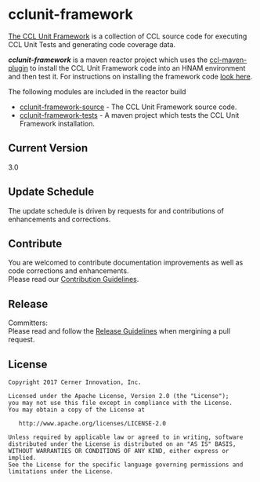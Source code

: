 # cclunit-framework

[The CCL Unit Framework][cclunit-framework-doc] is a collection of CCL source code for executing CCL Unit Tests and generating code coverage data.

***cclunit-framework*** is a maven reactor project which uses the [ccl-maven-plugin][ccl-maven-plugin]
 to install the CCL Unit Framework code into an HNAM environment and then test it. 
 For instructions on installing the framework code [look here][cclunit-framework-installation]. 
 
 The following modules are included in the reactor build
* [cclunit-framework-source][cclunit-framework-source] - The CCL Unit Framework source code.
* [cclunit-framework-tests][cclunit-framework-tests] - A maven project which tests the CCL Unit Framework installation.


## Current Version
3.0

## Update Schedule

The update schedule is driven by requests for and contributions of enhancements and corrections.

## Contribute

You are welcomed to contribute documentation improvements as well as code corrections and enhancements.  
Please read our [Contribution Guidelines][contibution_guidelines].

## Release

Committers:  
Please read and follow the [Release Guidelines][release_guidelines] when mergining a pull request.


## License

```
Copyright 2017 Cerner Innovation, Inc.

Licensed under the Apache License, Version 2.0 (the "License");
you may not use this file except in compliance with the License.
You may obtain a copy of the License at

   http://www.apache.org/licenses/LICENSE-2.0

Unless required by applicable law or agreed to in writing, software
distributed under the License is distributed on an "AS IS" BASIS,
WITHOUT WARRANTIES OR CONDITIONS OF ANY KIND, either express or implied.
See the License for the specific language governing permissions and
limitations under the License.
```

[ccl-maven-plugin]:https://github.com/cerner/ccl-testing/tree/master/ccl-maven-plugin
[cclunit-framework-installation]:cclunit-framework-source/doc/FRAMEWORKINSTALL.md
[cclunit-framework-doc]:cclunit-framework-source/doc/FRAMEWORK.md
[cclunit-framework-source]:cclunit-framework-source/README.md
[cclunit-framework-tests]:cclunit-framework-tests
[cclunit-framework-schema-xml]:cclunit-framework-schema-xml
[contibution_guidelines]: CONTRIBUTING.md#contributing
[release_guidelines]: RELEASING.md
